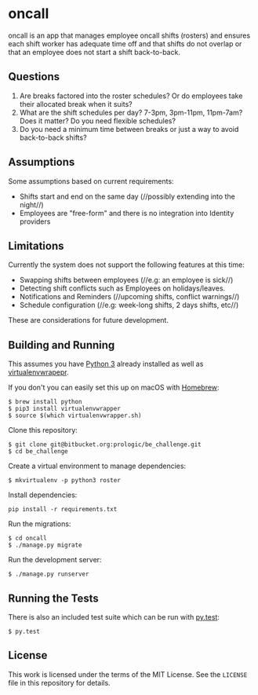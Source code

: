 # oncall

oncall is an app that manages employee oncall shifts (rosters)  and ensures
each shift worker has adequate time off and that shifts do not overlap or that
an employee does not start a shift back-to-back.

## Questions

1. Are breaks factored into the roster schedules? Or do employees take their
   allocated break when it suits?
2. What are the shift schedules per day? 7-3pm, 3pm-11pm, 11pm-7am? Does it
   matter? Do you need flexible schedules?
3. Do you need a minimum time between breaks or just a way to avoid
    back-to-back shifts?

## Assumptions

Some assumptions based on current requirements:

- Shifts start and end on the same day (//possibly extending into the night//)
- Employees are "free-form" and there is no integration into Identity providers

## Limitations

Currently the system does not support the following features at this time:

- Swapping shifts between employees (//e.g: an employee is sick//)
- Detecting shift conflicts such as Employees on holidays/leaves.
- Notifications and Reminders (//upcoming shifts, conflict warnings//)
- Schedule configuration (//e.g: week-long shifts, 2 days shifts, etc//)

These are considerations for future development.

## Building and Running

This assumes you have [Python 3](https://www.python.org/) already installed
as well as [virtualenvwrapepr](https://virtualenvwrapper.readthedocs.io/en/latest/).

If you don't you can easily set this up on macOS with [Homebrew](https://brew.sh):

```#!bash
$ brew install python
$ pip3 install virtualenvwrapper
$ source $(which virtualenvwrapper.sh)
```

Clone this repository:

```#!bash
$ git clone git@bitbucket.org:prologic/be_challenge.git
$ cd be_challenge
```

Create a virtual environment to manage dependencies:

```#!bash
$ mkvirtualenv -p python3 roster
```

Install dependencies:

```#!bash
pip install -r requirements.txt
```

Run the migrations:

```#!bash
$ cd oncall
$ ./manage.py migrate
```

Run the development server:

```#!bash
$ ./manage.py runserver
```

## Running the Tests

There is also an included test suite which can be run with [py.test](https://docs.pytest.org/en/latest/):

```#!bash
$ py.test
```

## License

This work is licensed under the terms of the MIT License. See the `LICENSE`
file in this repository for details.
